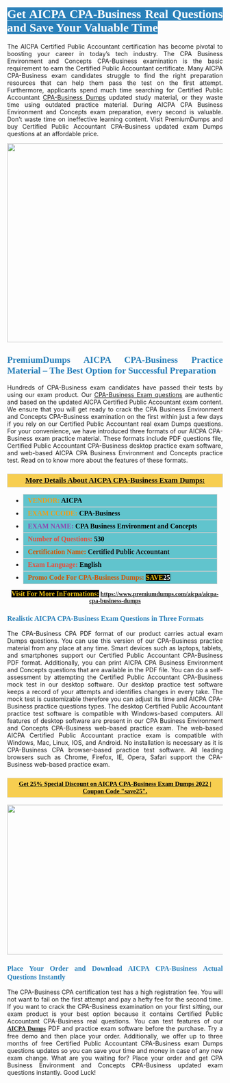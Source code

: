 <h1 style="text-align: justify;"><span style="color:#ffffff;"><span style="font-family:Georgia,serif;"><strong><span style="background-color:#2980b9;">Get AICPA CPA-Business Real Questions and Save Your Valuable Time</span></strong></span></span></h1>

<p style="text-align: justify;">The AICPA Certified Public Accountant certification has become pivotal to boosting your career in today’s tech industry. The CPA Business Environment and Concepts CPA-Business examination is the basic requirement to earn the Certified Public Accountant certificate. Many AICPA CPA-Business exam candidates struggle to find the right preparation resources that can help them pass the test on the first attempt. Furthermore, applicants spend much time searching for Certified Public Accountant <a href="https://www.premiumdumps.com/aicpa/aicpa-cpa-business-dumps">CPA-Business Dumps</a> updated study material, or they waste time using outdated practice material. During AICPA CPA Business Environment and Concepts exam preparation, every second is valuable. Don’t waste time on ineffective learning content. Visit PremiumDumps and buy Certified Public Accountant CPA-Business updated exam Dumps questions at an affordable price.</p>

<p style="text-align: center;"><a href="https://www.premiumdumps.com/aicpa/aicpa-cpa-business-dumps"><img alt="" src="https://i.imgur.com/KJGzbJ2.jpeg" style="width: 700px; height: 465px;" /></a></p>

<h2 style="text-align: justify;"><span style="color:#2980b9;"><span style="font-family:Georgia,serif;"><strong>PremiumDumps AICPA CPA-Business Practice Material – The Best Option for Successful Preparation</strong></span></span></h2>

<p style="text-align: justify;">Hundreds of CPA-Business exam candidates have passed their tests by using our exam product. Our <a href="https://www.premiumdumps.com/aicpa/aicpa-cpa-business-dumps">CPA-Business Exam questions</a> are authentic and based on the updated AICPA Certified Public Accountant exam content. We ensure that you will get ready to crack the CPA Business Environment and Concepts CPA-Business examination on the first within just a few days if you rely on our Certified Public Accountant real exam Dumps questions. For your convenience, we have introduced three formats of our AICPA CPA-Business exam practice material. These formats include PDF questions file, Certified Public Accountant CPA-Business desktop practice exam software, and web-based AICPA CPA Business Environment and Concepts practice test. Read on to know more about the features of these formats.</p>

<h3 style="background: #f7ce50; border: 1px solid rgb(204, 204, 204); padding: 5px 10px; text-align: center;"><span style="font-family:Georgia,serif;"><u><u><span style="color:#000000;"><span style="font-size:11pt"><span style="line-height:normal"><b><span style="font-size:13.0pt"><span cambria="">More Details About AICPA CPA-Business Exam Dumps:</span></span></b></span></span></span></u></u></span></h3>

<ul>
	<li style="margin:0cm 10pt">
	<div style="background:#61c4cd; border: 1px solid rgb(204, 204, 204); padding: 5px 10px; text-align: justify;"><span style="font-family:Georgia,serif;"><span style="font-size:11pt"><span style="line-height:normal"><b><span style="font-size:12.0pt"><span new="" roman="" times=""><span style="color:#f39c12;">VENDOR:</span> <span style="color:#000000;">AICPA</span></span></span></b></span></span></span></div>
	</li>
	<li style="margin:0cm 10pt">
	<div style="background: #61c4cd; border: 1px solid rgb(204, 204, 204); padding: 5px 10px; text-align: justify;"><span style="font-family:Georgia,serif;"><span style="font-size:11pt"><span style="line-height:normal"><b><span style="font-size:12.0pt"><span new="" roman="" times=""><span style="color:#f39c12;">EXAM CCODE:</span> <span style="color:#000000;">CPA-Business</span></span></span></b></span></span></span></div>
	</li>
	<li style="margin:0cm 10pt">
	<div style="background: #61c4cd; border: 1px solid rgb(204, 204, 204); padding: 5px 10px; text-align: justify;"><span style="font-family:Georgia,serif;"><span style="font-size:11pt"><span style="line-height:normal"><b><span style="font-size:12.0pt"><span new="" roman="" times=""><span style="color:#8e44ad;">EXAM NAME:</span> <span style="color:#000000;">CPA Business Environment and Concepts</span></span></span></b></span></span></span></div>
	</li>
	<li style="margin:0cm 10pt">
	<div style="background: #61c4cd; border: 1px solid rgb(204, 204, 204); padding: 5px 10px;"><span style="font-family:Georgia,serif;"><span style="font-size:11pt"><span style="line-height:normal"><b><span style="font-size:12.0pt"><span new="" roman="" times=""><span style="color:#e74c3c;">Number of Questions:</span><span style="color:#000000;"><span style="color:#f1c40f;"> </span>530</span></span></span></b></span></span></span></div>
	</li>
	<li style="margin:0cm 10pt">
	<div style="background: #61c4cd; border: 1px solid rgb(204, 204, 204); padding: 5px 10px; text-align: justify;"><span style="font-family:Georgia,serif;"><span style="font-size:11pt"><span style="line-height:normal"><b><span style="font-size:12.0pt"><span new="" roman="" times=""><span style="color:#d35400;">Certification Name:</span> Certified Public Accountant</span></span></b></span></span></span></div>
	</li>
	<li style="margin:0cm 10pt">
	<div style="background: #61c4cd; border: 1px solid rgb(204, 204, 204); padding: 5px 10px; text-align: justify;"><span style="font-family:Georgia,serif;"><span style="font-size:11pt"><span style="line-height:normal"><b><span style="font-size:12.0pt"><span new="" roman="" times=""><span style="color:#e74c3c;">Exam Language:</span> <span style="color:#000000;">English</span></span></span></b></span></span></span></div>
	</li>
	<li style="margin:0cm 10pt">
	<div style="background: #61c4cd; border: 1px solid rgb(204, 204, 204); padding: 5px 10px;"><span style="font-family:Georgia,serif;"><span style="font-size:11pt"><span style="line-height:normal"><b><span style="font-size:12.0pt"><span new="" roman="" times=""><span style="color:#d35400;">Promo Code For CPA-Business Dumps:</span><span style="color:#f1c40f;"> <span style="background-color:#000000;">SAVE</span></span><span style="color:#ffffff;"><span style="background-color:#000000;">25</span></span></span></span></b></span></span></span></div>
	</li>
</ul>

<p style="text-align: center;"><span style="font-family:Georgia,serif;"><strong><span style="font-size:16px;"><span style="color:#f1c40f;"><span style="background-color:#000000;">Visit For More InFormations:</span></span></span> <a href="https://www.premiumdumps.com/aicpa/aicpa-cpa-business-dumps">https://www.premiumdumps.com/aicpa/aicpa-cpa-business-dumps</a></strong></span></p>

<h3 style="text-align: justify;"><span style="color:#2980b9;"><span style="font-family:Georgia,serif;"><strong><strong><strong>Realistic AICPA CPA-Business Exam Questions in Three Formats</strong></strong></strong></span></span></h3>

<p style="text-align: justify;">The CPA-Business CPA PDF format of our product carries actual exam Dumps questions. You can use this version of our CPA-Business practice material from any place at any time. Smart devices such as laptops, tablets, and smartphones support our Certified Public Accountant CPA-Business PDF format. Additionally, you can print AICPA CPA Business Environment and Concepts questions that are available in the PDF file. You can do a self-assessment by attempting the Certified Public Accountant CPA-Business mock test in our desktop software. Our desktop practice test software keeps a record of your attempts and identifies changes in every take. The mock test is customizable therefore you can adjust its time and AICPA CPA-Business practice questions types. The desktop Certified Public Accountant practice test software is compatible with Windows-based computers. All features of desktop software are present in our CPA Business Environment and Concepts CPA-Business web-based practice exam. The web-based AICPA Certified Public Accountant practice exam is compatible with Windows, Mac, Linux, IOS, and Android. No installation is necessary as it is CPA-Business CPA browser-based practice test software. All leading browsers such as Chrome, Firefox, IE, Opera, Safari support the CPA-Business web-based practice exam.</p>

<h3 style="background: rgb(247, 206, 80); border: 1px solid rgb(204, 204, 204); padding: 5px 10px; text-align: center;"><span style="font-family:Georgia,serif;"><u><span style="color:#000000;"><span style="font-size:11pt;"><span style="line-height:normal;"><b><span cambria="">Get 25% Special Discount on AICPA CPA-Business Exam Dumps 2022 | Coupon Code "save25".</span></b></span></span></span></u></span></h3>

<p style="text-align: center;"><strong><strong><a href="https://www.premiumdumps.com/aicpa/aicpa-cpa-business-dumps"><img alt="" src="https://i.imgur.com/F18GQwv.jpeg" style="width: 700px; height: 350px;" /></a></strong></strong></p>

<h3 style="text-align: justify;"><strong><span style="color:#2980b9;"><span style="font-family:Georgia,serif;"><strong><strong><strong>Place Your Order and Download AICPA CPA-Business Actual Questions Instantly</strong></strong></strong></span></span></strong></h3>

<p style="text-align: justify;">The CPA-Business CPA certification test has a high registration fee. You will not want to fail on the first attempt and pay a hefty fee for the second time. If you want to crack the CPA-Business examination on your first sitting, our exam product is your best option because it contains Certified Public Accountant CPA-Business real questions. You can test features of our <span style="font-family:Georgia,serif;"><strong><a href="https://www.premiumdumps.com/aicpa-exam-dumps">AICPA Dumps</a></strong></span> PDF and practice exam software before the purchase. Try a free demo and then place your order. Additionally, we offer up to three months of free Certified Public Accountant CPA-Business exam Dumps questions updates so you can save your time and money in case of any new exam change. What are you waiting for? Place your order and get CPA Business Environment and Concepts CPA-Business updated exam questions instantly. Good Luck!</p>
